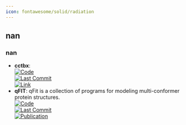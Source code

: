 ```yaml
---
icon: fontawesome/solid/radiation
---
```



## **nan**
### **nan**
- **cctbx**:   
	[![Code](https://img.shields.io/github/stars/cctbx/cctbx_project?style=for-the-badge&logo=github)](https://github.com/cctbx/cctbx_project)  
	[![Last Commit](https://img.shields.io/github/last-commit/cctbx/cctbx_project?style=for-the-badge&logo=github)](https://github.com/cctbx/cctbx_project)  
	[![Link](https://img.shields.io/badge/Link-online-brightgreen?style=for-the-badge&logo=cachet&logoColor=65FF8F)](https://cctbx.github.io/)  
- **qFIT**: qFit is a collection of programs for modeling multi-conformer protein structures.  
	[![Code](https://img.shields.io/github/stars/ExcitedStates/qfit-3.0?style=for-the-badge&logo=github)](https://github.com/ExcitedStates/qfit-3.0)  
	[![Last Commit](https://img.shields.io/github/last-commit/ExcitedStates/qfit-3.0?style=for-the-badge&logo=github)](https://github.com/ExcitedStates/qfit-3.0)  
	[![Publication](https://img.shields.io/badge/Publication-Citations:2-blue?style=for-the-badge&logo=bookstack)](https://doi.org/10.7554/eLife.90606)  
